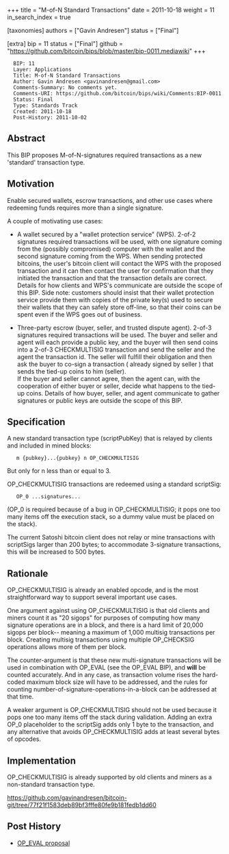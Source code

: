 +++
title = "M-of-N Standard Transactions"
date = 2011-10-18
weight = 11
in_search_index = true

[taxonomies]
authors = ["Gavin Andresen"]
status = ["Final"]

[extra]
bip = 11
status = ["Final"]
github = "https://github.com/bitcoin/bips/blob/master/bip-0011.mediawiki"
+++

      BIP: 11
      Layer: Applications
      Title: M-of-N Standard Transactions
      Author: Gavin Andresen <gavinandresen@gmail.com>
      Comments-Summary: No comments yet.
      Comments-URI: https://github.com/bitcoin/bips/wiki/Comments:BIP-0011
      Status: Final
      Type: Standards Track
      Created: 2011-10-18
      Post-History: 2011-10-02

## Abstract

This BIP proposes M-of-N-signatures required transactions as a new
'standard' transaction type.

## Motivation

Enable secured wallets, escrow transactions, and other use cases where
redeeming funds requires more than a single signature.

A couple of motivating use cases:

- A wallet secured by a "wallet protection service" (WPS). 2-of-2
  signatures required transactions will be used, with one signature
  coming from the (possibly compromised) computer with the wallet and
  the second signature coming from the WPS. When sending protected
  bitcoins, the user's bitcoin client will contact the WPS with the
  proposed transaction and it can then contact the user for confirmation
  that they initiated the transaction and that the transaction details
  are correct. Details for how clients and WPS's communicate are outside
  the scope of this BIP. Side note: customers should insist that their
  wallet protection service provide them with copies of the private
  key(s) used to secure their wallets that they can safely store
  off-line, so that their coins can be spent even if the WPS goes out of
  business.

<!-- -->

- Three-party escrow (buyer, seller, and trusted dispute agent). 2-of-3
  signatures required transactions will be used. The buyer and seller
  and agent will each provide a public key, and the buyer will then send
  coins into a 2-of-3 CHECKMULTISIG transaction and send the seller and
  the agent the transaction id. The seller will fulfill their obligation
  and then ask the buyer to co-sign a transaction ( already signed by
  seller ) that sends the tied-up coins to him (seller).  
  If the buyer and seller cannot agree, then the agent can, with the
  cooperation of either buyer or seller, decide what happens to the
  tied-up coins. Details of how buyer, seller, and agent communicate to
  gather signatures or public keys are outside the scope of this BIP.

## Specification

A new standard transaction type (scriptPubKey) that is relayed by
clients and included in mined blocks:

`   m {pubkey}...{pubkey} n OP_CHECKMULTISIG`

But only for n less than or equal to 3.

OP_CHECKMULTISIG transactions are redeemed using a standard scriptSig:

`   OP_0 ...signatures...`

(OP_0 is required because of a bug in OP_CHECKMULTISIG; it pops one too
many items off the execution stack, so a dummy value must be placed on
the stack).

The current Satoshi bitcoin client does not relay or mine transactions
with scriptSigs larger than 200 bytes; to accommodate 3-signature
transactions, this will be increased to 500 bytes.

## Rationale

OP_CHECKMULTISIG is already an enabled opcode, and is the most
straightforward way to support several important use cases.

One argument against using OP_CHECKMULTISIG is that old clients and
miners count it as "20 sigops" for purposes of computing how many
signature operations are in a block, and there is a hard limit of 20,000
sigops per block-- meaning a maximum of 1,000 multisig transactions per
block. Creating multisig transactions using multiple OP_CHECKSIG
operations allows more of them per block.

The counter-argument is that these new multi-signature transactions will
be used in combination with OP_EVAL (see the OP_EVAL BIP), and **will**
be counted accurately. And in any case, as transaction volume rises the
hard-coded maximum block size will have to be addressed, and the rules
for counting number-of-signature-operations-in-a-block can be addressed
at that time.

A weaker argument is OP_CHECKMULTISIG should not be used because it pops
one too many items off the stack during validation. Adding an extra OP_0
placeholder to the scriptSig adds only 1 byte to the transaction, and
any alternative that avoids OP_CHECKMULTISIG adds at least several bytes
of opcodes.

## Implementation

OP_CHECKMULTISIG is already supported by old clients and miners as a
non-standard transaction type.

<https://github.com/gavinandresen/bitcoin-git/tree/77f21f1583deb89bf3fffe80fe9b181fedb1dd60>

## Post History

- [OP_EVAL proposal](https://bitcointalk.org/index.php?topic=46538)
